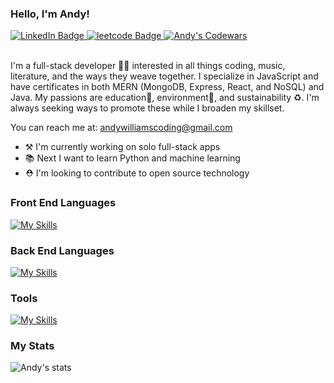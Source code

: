 ### Hello, I'm Andy!

<div id="badges">
  <a href="https://www.linkedin.com/in/andrewcharleswilliams/" target="blank">
    <img src="https://img.shields.io/badge/LinkedIn-blue?style=for-the-badge&logo=linkedin&logoColor=white" alt="LinkedIn Badge" />
  </a>
  <a href="https://leetcode.com/acwilliams/" target="blank">
    <img src="https://img.shields.io/badge/-LeetCode-FFA116?style=for-the-badge&logo=LeetCode&logoColor=black" alt="leetcode Badge" />
  </a>
  <a href="https://www.codewars.com/users/andycwilliams" target="blank">
    <img src="https://img.shields.io/badge/Codewars-B1361E?style=for-the-badge&logo=Codewars&logoColor=white" alt="Andy's Codewars" />
  </a>
<!--   <a href="https://www.hackerrank.com/" target="blank">
    <img src="https://img.shields.io/badge/-Hackerrank-2EC866?style=for-the-badge&logo=HackerRank&logoColor=white " alt="Andy's Hackerrank"/>
  </a> -->
<!--     <a href="https://stackoverflow.com/users/15759272/andy" target="blank">
    <img src="https://cdn.jsdelivr.net/npm/simple-icons@3.0.1/icons/stackoverflow.svg" alt="Andy's Stackoverflow"/>
  </a> -->
</div>

<br>

I'm a full-stack developer 👨‍💻 interested in all things coding, music, literature, and the ways they weave together. I specialize in JavaScript and have certificates in both MERN (MongoDB, Express, React, and NoSQL) and Java. My passions are education🏫, environment🌱, and sustainability ♻. I'm always seeking ways to promote these while I broaden my skillset.

You can reach me at: andywilliamscoding@gmail.com

- ⚒ I'm currently working on solo full-stack apps
- 📚 Next I want to learn Python and machine learning
- ⛑ I'm looking to contribute to open source technology

<!--
- 📚 I am currently learning
- 🤝 I'm looking to collaborate
- ❔ Ask me about
- 🎉 Fun fact: 
-->

### Front End Languages

[![My Skills](https://skills.thijs.gg/icons?i=js,react,html,css,materialui,bootstrap)](https://skills.thijs.gg)

### Back End Languages

[![My Skills](https://skills.thijs.gg/icons?i=java,mongodb,expressjs,nodejs,mysql,graphql,maven,firebase)](https://skills.thijs.gg)

### Tools

[![My Skills](https://skills.thijs.gg/icons?i=docker,spring,heroku,netlify,apollo,rabbitmq)](https://skills.thijs.gg)

<!--
### Languages and Tools
[![My Skills](https://skills.thijs.gg/icons?i=java,mongodb,expressjs,nodejs,mysql,graphql,docker,spring,heroku,netlify&theme=light)](https://skills.thijs.gg)
[![My Skills](https://skills.thijs.gg/icons?i=js,java,mongodb,expressjs,react,nodejs,html,css,mysql,bootstrap,graphql,docker,spring,heroku,netlify&theme=light)](https://skills.thijs.gg)
[![My Skills](https://skills.thijs.gg/icons?i=js,java,mongodb,expressjs,react,nodejs,html,css,jquery,kubernetes,mysql,tailwind,bootstrap,apollo,graphql,firebase,docker,spring,heroku,netlify,circleci&theme=light)](https://skills.thijs.gg)
-->

### My Stats

<p><img align="center" src="https://github-readme-stats.vercel.app/api/top-langs?username=andycwilliams&show_icons=true&locale=en&layout=compact" alt="Andy's stats" />

<!--
![LinkedIn](https://img.shields.io/badge/linkedin-%230077B5.svg?style=for-the-badge&logo=linkedin&logoColor=white)
![Gmail](https://img.shields.io/badge/Gmail-D14836?style=for-the-badge&logo=gmail&logoColor=white)
![Slack](https://img.shields.io/badge/Slack-4A154B?style=for-the-badge&logo=slack&logoColor=white)
![WhatsApp](https://img.shields.io/badge/WhatsApp-25D366?style=for-the-badge&logo=whatsapp&logoColor=white)
-->

<!--
### Other

https://img.shields.io/badge/Figma-F24E1E?style=for-the-badge&logo=figma&logoColor=white
https://img.shields.io/badge/InVision-FF3366?style=for-the-badge&logo=InVision&logoColor=white

-->


<!-- 
Contact:
https://img.shields.io/badge/Gmail-D14836?style=for-the-badge&logo=gmail&logoColor=white
https://img.shields.io/badge/Microsoft_Outlook-0078D4?style=for-the-badge&logo=microsoft-outlook&logoColor=white
https://img.shields.io/badge/ProtonMail-8B89CC?style=for-the-badge&logo=protonmail&logoColor=white
https://img.shields.io/badge/website-000000?style=for-the-badge&logo=About.me&logoColor=white

Cloud:

https://img.shields.io/badge/Amazon_AWS-FF9900?style=for-the-badge&logo=amazonaws&logoColor=white
https://img.shields.io/badge/circleci-343434?style=for-the-badge&logo=circleci&logoColor=white
https://img.shields.io/badge/Google_Cloud-4285F4?style=for-the-badge&logo=google-cloud&logoColor=white
https://img.shields.io/badge/Heroku-430098?style=for-the-badge&logo=heroku&logoColor=white
https://img.shields.io/badge/Netlify-00C7B7?style=for-the-badge&logo=netlify&logoColor=white
https://img.shields.io/badge/Oracle-F80000?style=for-the-badge&logo=oracle&logoColor=black
https://img.shields.io/badge/Salesforce-00A1E0?style=for-the-badge&logo=Salesforce&logoColor=white
https://img.shields.io/badge/Twilio-F22F46?style=for-the-badge&logo=Twilio&logoColor=white

Database:
https://img.shields.io/badge/MongoDB-4EA94B?style=for-the-badge&logo=mongodb&logoColor=white
mysql	https://img.shields.io/badge/MySQL-005C84?style=for-the-badge&logo=mysql&logoColor=white
https://img.shields.io/badge/Oracle-F80000?style=for-the-badge&logo=Oracle&logoColor=white
https://img.shields.io/badge/rabbitmq-%23FF6600.svg?&style=for-the-badge&logo=rabbitmq&logoColor=white
https://img.shields.io/badge/Sqlite-003B57?style=for-the-badge&logo=sqlite&logoColor=white

Design:
https://img.shields.io/badge/Canva-%2300C4CC.svg?&style=for-the-badge&logo=Canva&logoColor=white
https://img.shields.io/badge/Figma-F24E1E?style=for-the-badge&logo=figma&logoColor=white
https://img.shields.io/badge/gimp-5C5543?style=for-the-badge&logo=gimp&logoColor=white
https://img.shields.io/badge/InVision-FF3366?style=for-the-badge&logo=InVision&logoColor=white

Education:
https://img.shields.io/badge/Codecademy-FFF0E5?style=for-the-badge&logo=codecademy&logoColor=303347
https://img.shields.io/badge/coding%20ninjas-DD6620?style=for-the-badge&logo=codingninjas&logoColor=white
https://img.shields.io/badge/Coursera-0056D2?style=for-the-badge&logo=Coursera&logoColor=white
https://img.shields.io/badge/Duolingo-58CC02?style=for-the-badge&logo=Duolingo&logoColor=white
https://img.shields.io/badge/freecodecamp-27273D?style=for-the-badge&logo=freecodecamp&logoColor=white
https://img.shields.io/badge/MDN_Web_Docs-black?style=for-the-badge&logo=mdnwebdocs&logoColor=white
https://img.shields.io/badge/Pluralsight-F15B2A?style=for-the-badge&logo=Pluralsight&logoColor=white
https://img.shields.io/badge/Udemy-EC5252?style=for-the-badge&logo=Udemy&logoColor=white
https://img.shields.io/badge/W3Schools-04AA6D?style=for-the-badge&logo=W3Schools&logoColor=white

Frameworks & Library:
https://img.shields.io/badge/Apollo%20GraphQL-311C87?&style=for-the-badge&logo=Apollo%20GraphQL&logoColor=white
https://img.shields.io/badge/axios-671ddf?&style=for-the-badge&logo=axios&logoColor=white
https://img.shields.io/badge/Babel-F9DC3E?style=for-the-badge&logo=babel&logoColor=white
https://img.shields.io/badge/Bootstrap-563D7C?style=for-the-badge&logo=bootstrap&logoColor=white
https://img.shields.io/badge/Docker-2CA5E0?style=for-the-badge&logo=docker&logoColor=white
https://img.shields.io/badge/firebase-ffca28?style=for-the-badge&logo=firebase&logoColor=black
https://img.shields.io/badge/Font_Awesome-339AF0?style=for-the-badge&logo=fontawesome&logoColor=white
https://img.shields.io/badge/GitHub%20Pages-222222?style=for-the-badge&logo=GitHub%20Pages&logoColor=white
https://img.shields.io/badge/GraphQl-E10098?style=for-the-badge&logo=graphql&logoColor=white
https://img.shields.io/badge/Insomnia-5849be?style=for-the-badge&logo=Insomnia&logoColor=white
https://img.shields.io/badge/Jest-C21325?style=for-the-badge&logo=jest&logoColor=white
https://img.shields.io/badge/jQuery-0769AD?style=for-the-badge&logo=jquery&logoColor=white
https://img.shields.io/badge/Junit5-25A162?style=for-the-badge&logo=junit5&logoColor=white
https://img.shields.io/badge/JWT-000000?style=for-the-badge&logo=JSON%20web%20tokens&logoColor=white
https://img.shields.io/badge/kubernetes-326ce5.svg?&style=for-the-badge&logo=kubernetes&logoColor=white
https://img.shields.io/badge/Markdown-000000?style=for-the-badge&logo=markdown&logoColor=white
https://img.shields.io/badge/material%20design-757575?style=for-the-badge&logo=material%20design&logoColor=white
https://img.shields.io/badge/Material%20UI-007FFF?style=for-the-badge&logo=mui&logoColor=white
https://img.shields.io/badge/Microsoft-666666?style=for-the-badge&logo=microsoft&logoColor=white
https://img.shields.io/badge/next%20js-000000?style=for-the-badge&logo=nextdotjs&logoColor=white
https://img.shields.io/badge/Nginx-009639?style=for-the-badge&logo=nginx&logoColor=white
https://img.shields.io/badge/Node%20js-339933?style=for-the-badge&logo=nodedotjs&logoColor=white
https://img.shields.io/badge/npm-CB3837?style=for-the-badge&logo=npm&logoColor=white
https://img.shields.io/badge/Postman-FF6C37?style=for-the-badge&logo=Postman&logoColor=white
https://img.shields.io/badge/React-20232A?style=for-the-badge&logo=react&logoColor=61DAFB
https://img.shields.io/badge/React_Router-CA4245?style=for-the-badge&logo=react-router&logoColor=white
https://img.shields.io/badge/React_Query-FF4154?style=for-the-badge&logo=React_Query&logoColor=white
https://img.shields.io/badge/Sass-CC6699?style=for-the-badge&logo=sass&logoColor=white
https://img.shields.io/badge/Spring-6DB33F?style=for-the-badge&logo=spring&logoColor=white
https://img.shields.io/badge/Spring_Boot-F2F4F9?style=for-the-badge&logo=spring-boot
https://img.shields.io/badge/Swagger-85EA2D?style=for-the-badge&logo=Swagger&logoColor=white
https://img.shields.io/badge/Tailwind_CSS-38B2AC?style=for-the-badge&logo=tailwind-css&logoColor=white
https://img.shields.io/badge/Vite-B73BFE?style=for-the-badge&logo=vite&logoColor=FFD62E

Pay:
https://img.shields.io/badge/Buy_Me_A_Coffee-FFDD00?style=for-the-badge&logo=buy-me-a-coffee&logoColor=black
https://img.shields.io/badge/Ko--fi-F16061?style=for-the-badge&logo=ko-fi&logoColor=white
https://img.shields.io/badge/PayPal-00457C?style=for-the-badge&logo=paypal&logoColor=white

IDE:
https://img.shields.io/badge/Arduino_IDE-00979D?style=for-the-badge&logo=arduino&logoColor=white 
https://img.shields.io/badge/Codesandbox-000000?style=for-the-badge&logo=CodeSandbox&logoColor=white
https://img.shields.io/badge/Eclipse-2C2255?style=for-the-badge&logo=eclipse&logoColor=white
https://img.shields.io/badge/IntelliJ_IDEA-000000.svg?style=for-the-badge&logo=intellij-idea&logoColor=white
https://img.shields.io/badge/VSCode-0078D4?style=for-the-badge&logo=visual%20studio%20code&logoColor=white
https://img.shields.io/badge/Visual_Studio-5C2D91?style=for-the-badge&logo=visual%20studio&logoColor=white
https://img.shields.io/badge/Visual_Studio_Code-0078D4?style=for-the-badge&logo=visual%20studio%20code&logoColor=white

Languages:
https://img.shields.io/badge/CSS3-1572B6?style=for-the-badge&logo=css3&logoColor=white
https://img.shields.io/badge/HTML5-E34F26?style=for-the-badge&logo=html5&logoColor=white
https://img.shields.io/badge/JavaScript-323330?style=for-the-badge&logo=javascript&logoColor=F7DF1E
https://img.shields.io/badge/json-5E5C5C?style=for-the-badge&logo=json&logoColor=white

Linters:
https://img.shields.io/badge/eslint-3A33D1?style=for-the-badge&logo=eslint&logoColor=white
https://img.shields.io/badge/prettier-1A2C34?style=for-the-badge&logo=prettier&logoColor=F7BA3E

Mobile Frameworks:
https://img.shields.io/badge/React_Native-20232A?style=for-the-badge&logo=react&logoColor=61DAFB

Office:
https://img.shields.io/badge/LibreOffice-18A303?style=for-the-badge&logo=LibreOffice&logoColor=white
https://img.shields.io/badge/Trello-0052CC?style=for-the-badge&logo=trello&logoColor=white

Security Platforms:
https://img.shields.io/badge/Snyk-4C4A73?style=for-the-badge&logo=snyk&logoColor=white
https://img.shields.io/badge/Spring_Security-6DB33F?style=for-the-badge&logo=Spring-Security&logoColor=white

Social:	
https://img.shields.io/badge/Codewars-B1361E?style=for-the-badge&logo=Codewars&logoColor=white
https://img.shields.io/badge/DeviantArt-05CC47?style=for-the-badge&logo=deviantart&logoColor=white
https://img.shields.io/badge/GitHub-100000?style=for-the-badge&logo=github&logoColor=white
https://img.shields.io/badge/GitLab-330F63?style=for-the-badge&logo=gitlab&logoColor=white
https://img.shields.io/badge/Goodreads-372213?style=for-the-badge&logo=goodreads&logoColor=white
https://img.shields.io/badge/-Hackerrank-2EC866?style=for-the-badge&logo=HackerRank&logoColor=white
https://img.shields.io/badge/-LeetCode-FFA116?style=for-the-badge&logo=LeetCode&logoColor=black
https://img.shields.io/badge/LinkedIn-0077B5?style=for-the-badge&logo=linkedin&logoColor=white
https://img.shields.io/badge/Stack_Overflow-FE7A16?style=for-the-badge&logo=stack-overflow&logoColor=white

Terminal:
https://img.shields.io/badge/GIT-E44C30?style=for-the-badge&logo=git&logoColor=white
https://img.shields.io/badge/powershell-5391FE?style=for-the-badge&logo=powershell&logoColor=white
https://img.shields.io/badge/windows%20terminal-4D4D4D?style=for-the-badge&logo=windows%20terminal&logoColor=white

Virtualization:
https://img.shields.io/badge/VirtualBox-21416b?style=for-the-badge&logo=VirtualBox&logoColor=white
 
Web Browsers:
https://img.shields.io/badge/Brave-FF1B2D?style=for-the-badge&logo=Brave&logoColor=white
https://img.shields.io/badge/DuckDuckGo-DE5833?style=for-the-badge&logo=DuckDuckGo&logoColor=white
https://img.shields.io/badge/Firefox_Browser-FF7139?style=for-the-badge&logo=Firefox-Browser&logoColor=white
https://img.shields.io/badge/Google_chrome-4285F4?style=for-the-badge&logo=Google-chrome&logoColor=white
https://img.shields.io/badge/Microsoft_Edge-0078D7?style=for-the-badge&logo=Microsoft-edge&logoColor=white

Workflow Platforms:
https://img.shields.io/badge/Jira-0052CC?style=for-the-badge&logo=Jira&logoColor=white
 -->
